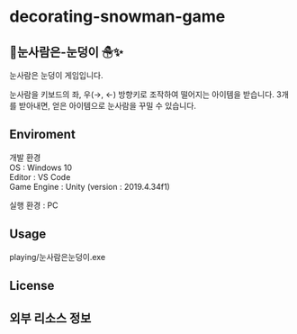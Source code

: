 # decorating-snowman-game

🎁눈사람은-눈덩이 ☃✨
---
눈사람은 눈덩이 게임입니다.

눈사람을 키보드의 좌, 우(→, ←) 방향키로 조작하여 떨어지는 아이템을 받습니다.  3개를 받아내면, 얻은 아이템으로 눈사람을 꾸밀 수 있습니다.

Enviroment 
---
개발 환경  
OS : Windows 10  
Editor : VS Code  
Game Engine : Unity (version : 2019.4.34f1)  
  
실행 환경 : PC

Usage
---
playing/눈사람은눈덩이.exe 


License
---

외부 리소스 정보
---


